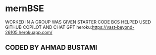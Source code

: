 # mernBSE
WORKED IN A GROUP
WAS GIVEN STARTER CODE
BCS HELPED
USED GITHUB COPILOT AND CHAT GPT
heroku:https://vast-beyond-26105.herokuapp.com/
## CODED BY AHMAD BUSTAMI
